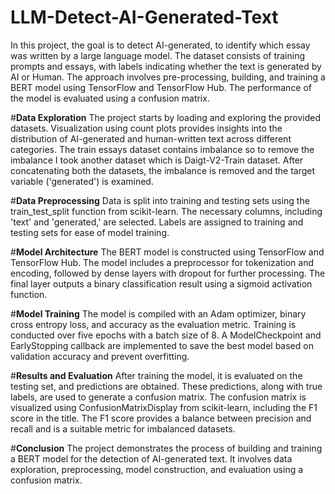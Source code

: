 # LLM-Detect-AI-Generated-Text
In this project, the goal is to detect AI-generated, to identify which essay was written by a large language model. The dataset consists of training prompts and essays, with labels indicating whether the text is generated by AI or Human. The approach involves pre-processing, building, and training a BERT model using TensorFlow and TensorFlow Hub. The performance of the model is evaluated using a confusion matrix.

#**Data Exploration**
The project starts by loading and exploring the provided datasets. Visualization using count plots provides insights into the distribution of AI-generated and human-written text across different categories. The train essays dataset contains imbalance so to remove the imbalance I took another dataset which is Daigt-V2-Train dataset. After concatenating both the datasets, the imbalance is removed and the target variable ('generated') is examined.

#**Data Preprocessing**
Data is split into training and testing sets using the train_test_split function from scikit-learn. The necessary columns, including 'text' and 'generated,' are selected. Labels are assigned to training and testing sets for ease of model training.

#**Model Architecture**
The BERT model is constructed using TensorFlow and TensorFlow Hub. The model includes a preprocessor for tokenization and encoding, followed by dense layers with dropout for further processing. The final layer outputs a binary classification result using a sigmoid activation function.

#**Model Training**
The model is compiled with an Adam optimizer, binary cross entropy loss, and accuracy as the evaluation metric. Training is conducted over five epochs with a batch size of 8. A ModelCheckpoint and EarlyStopping callback are implemented to save the best model based on validation accuracy and prevent overfitting.

#**Results and Evaluation**
After training the model, it is evaluated on the testing set, and predictions are obtained. These predictions, along with true labels, are used to generate a confusion matrix. The confusion matrix is visualized using ConfusionMatrixDisplay from scikit-learn, including the F1 score in the title. The F1 score provides a balance between precision and recall and is a suitable metric for imbalanced datasets.
 	
#**Conclusion**
The project demonstrates the process of building and training a BERT model for the detection of AI-generated text. It involves data exploration, preprocessing, model construction, and evaluation using a confusion matrix. 

